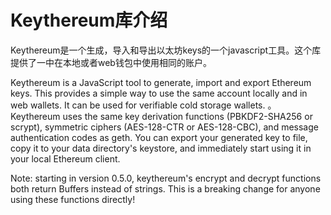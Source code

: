 # Keythereum库介绍

Keythereum是一个生成，导入和导出以太坊keys的一个javascript工具。这个库提供了一中在本地或者web钱包中使用相同的账户。

Keythereum is a JavaScript tool to generate, import and export Ethereum keys. This provides a simple way to use the same account locally and in web wallets. It can be used for verifiable cold storage wallets.
。
Keythereum uses the same key derivation functions (PBKDF2-SHA256 or scrypt), symmetric ciphers (AES-128-CTR or AES-128-CBC), and message authentication codes as geth. You can export your generated key to file, copy it to your data directory's keystore, and immediately start using it in your local Ethereum client.

Note: starting in version 0.5.0, keythereum's encrypt and decrypt functions both return Buffers instead of strings. This is a breaking change for anyone using these functions directly!
